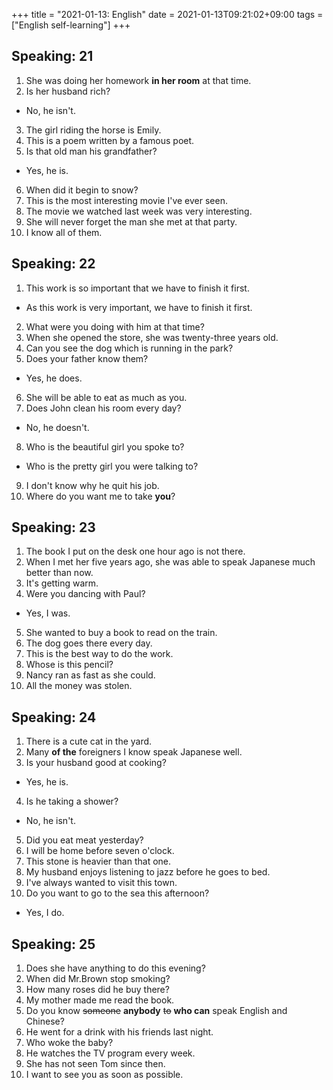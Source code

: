 +++
title =  "2021-01-13: English"
date = 2021-01-13T09:21:02+09:00
tags = ["English self-learning"]
+++

## Speaking: 21

1. She was doing her homework **in her room** at that time.
2. Is her husband rich?
  - No, he isn't.
3. The girl riding the horse is Emily.
4. This is a poem written by a famous poet.
5. Is that old man his grandfather?
  - Yes, he is.
6. When did it begin to snow?
7. This is the most interesting movie I've ever seen.
8. The movie we watched last week was very interesting.
9. She will never forget the man she met at that party.
10. I know all of them.

## Speaking: 22

1. This work is so important that we have to finish it first.
  - As this work is very important, we have to finish it first.
2. What were you doing with him at that time?
3. When she opened the store, she was twenty-three years old.
4. Can you see the dog which is running in the park?
5. Does your father know them?
  - Yes, he does.
6. She will be able to eat as much as you.
7. Does John clean his room every day?
  - No, he doesn't.
8. Who is the beautiful girl you spoke to?
  - Who is the pretty girl you were talking to?
9. I don't know why he quit his job.
10. Where do you want me to take **you**?

## Speaking: 23

1. The book I put on the desk one hour ago is not there.
2. When I met her five years ago, she was able to speak Japanese much better than now.
3. It's getting warm.
4. Were you dancing with Paul?
  - Yes, I was.
5. She wanted to buy a book to read on the train.
6. The dog goes there every day.
7. This is the best way to do the work.
8. Whose is this pencil?
9. Nancy ran as fast as she could.
10. All the money was stolen.

## Speaking: 24

1. There is a cute cat in the yard.
2. Many **of the** foreigners I know speak Japanese well.
3. Is your husband good at cooking?
  - Yes, he is.
4. Is he taking a shower?
  - No, he isn't.
5. Did you eat meat yesterday?
6. I will be home before seven o'clock.
7. This stone is heavier than that one.
8. My husband enjoys listening to jazz before he goes to bed.
9. I've always wanted to visit this town.
10. Do you want to go to the sea this afternoon?
  - Yes, I do.

## Speaking: 25

1. Does she have anything to do this evening?
2. When did Mr.Brown stop smoking?
3. How many roses did he buy there?
4. My mother made me read the book.
5. Do you know ~~someone~~ **anybody** ~~to~~ **who can** speak English and Chinese?
6. He went for a drink with his friends last night.
7. Who woke the baby?
8. He watches the TV program every week.
9. She has not seen Tom since then.
10. I want to see you as soon as possible.

